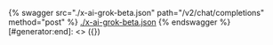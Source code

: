 [#generator:start]: <> ({ "template": "openapi" })
{% swagger src="./x-ai-grok-beta.json" path="/v2/chat/completions" method="post" %}
[./x-ai-grok-beta.json](./x-ai-grok-beta.json)
{% endswagger %}
[#generator:end]: <> ({})